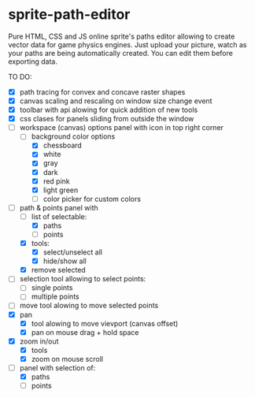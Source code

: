 # sprite-path-editor
Pure HTML, CSS and JS online sprite's paths editor allowing to create vector data for game physics engines. Just upload your picture, watch as your paths are being automatically created. You can edit them before exporting data.

TO DO:
- [x] path tracing for convex and concave raster shapes
- [x] canvas scaling and rescaling on window size change event
- [x] toolbar with api alowing for quick addition of new tools
- [x] css clases for panels sliding from outside the window
- [ ] workspace (canvas) options panel with icon in top right corner
  - [ ] background color options
    - [x] chessboard
    - [x] white
    - [x] gray
    - [x] dark
    - [x] red pink
    - [x] light green
    - [ ] color picker for custom colors
- [ ] path & points panel with
  - [ ] list of selectable:
    - [x] paths
    - [ ] points
  - [x] tools:
    - [x] select/unselect all
    - [x] hide/show all
  - [x] remove selected
- [ ] selection tool allowing to select points:
  - [ ] single points
  - [ ] multiple points
- [ ] move tool alowing to move selected points
- [x] pan
  - [x] tool alowing to move vievport (canvas offset)
  - [x] pan on mouse drag + hold space
- [x] zoom in/out
  - [x] tools
  - [x] zoom on mouse scroll
- [ ] panel with selection of:
  - [x] paths
  - [ ] points
